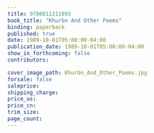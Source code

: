 ```yaml
---
title: 9780811211093
book_title: "Khurbn And Other Poems"
binding: paperback
published: true
date: 1989-10-01T05:00:00-04:00
publication_date: 1989-10-01T05:00:00-04:00
show_in_forthcoming: false
contributors:

cover_image_path: Khurbn_And_Other_Poems.jpg
forsale: false
saleprice:
shipping_charge:
price_us:
price_cn:
trim_size:
page_count:
---
```


